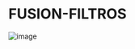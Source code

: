# FUSION-FILTROS
![image](https://github.com/71756879/FUSION/assets/112639739/773927fc-2e4c-471c-9e1b-8593b2dfa35c)
